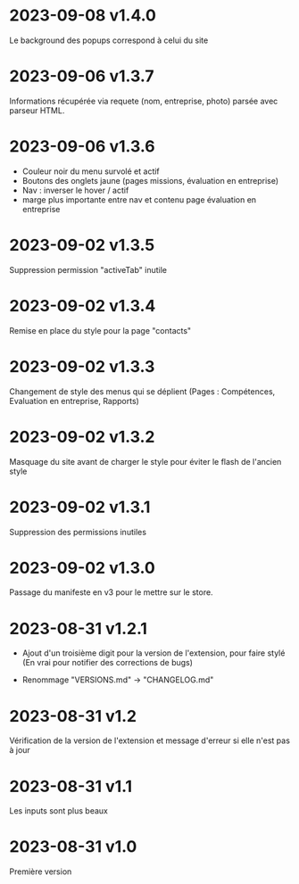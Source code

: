 # 2023-09-08 v1.4.0

Le background des popups correspond à celui du site

# 2023-09-06 v1.3.7

Informations récupérée via requete (nom, entreprise, photo) parsée avec parseur HTML.

# 2023-09-06 v1.3.6

-   Couleur noir du menu survolé et actif
-   Boutons des onglets jaune (pages missions, évaluation en entreprise)
-   Nav : inverser le hover / actif
-   marge plus importante entre nav et contenu page évaluation en entreprise

# 2023-09-02 v1.3.5

Suppression permission "activeTab" inutile

# 2023-09-02 v1.3.4

Remise en place du style pour la page "contacts"

# 2023-09-02 v1.3.3

Changement de style des menus qui se déplient (Pages : Compétences, Evaluation en entreprise, Rapports)

# 2023-09-02 v1.3.2

Masquage du site avant de charger le style pour éviter le flash de l'ancien style

# 2023-09-02 v1.3.1

Suppression des permissions inutiles

# 2023-09-02 v1.3.0

Passage du manifeste en v3 pour le mettre sur le store.

# 2023-08-31 v1.2.1

-   Ajout d'un troisième digit pour la version de l'extension, pour faire stylé (En vrai pour notifier des corrections de bugs)

-   Renommage "VERSIONS.md" -> "CHANGELOG.md"

# 2023-08-31 v1.2

Vérification de la version de l'extension et message d'erreur si elle n'est pas à jour

# 2023-08-31 v1.1

Les inputs sont plus beaux

# 2023-08-31 v1.0

Première version
